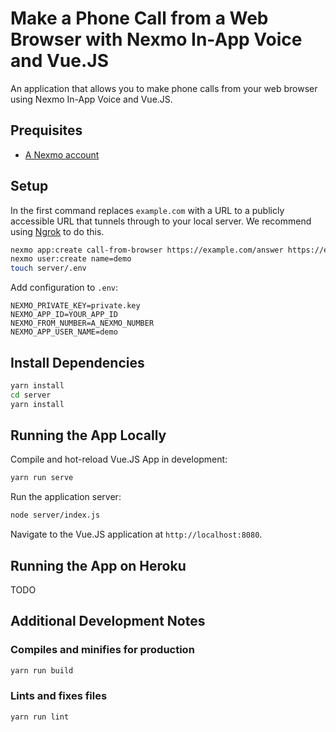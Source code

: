# Make a Phone Call from a Web Browser with Nexmo In-App Voice and Vue.JS

An application that allows you to make phone calls from your web browser using Nexmo In-App Voice and Vue.JS.

## Prequisites

* [A Nexmo account](https://dashboard.nexmo.com/sign-up)

## Setup

In the first command replaces `example.com` with a URL to a publicly accessible URL that tunnels through to your local server. We recommend using [Ngrok](https://www.nexmo.com/blog/2017/07/04/local-development-nexmo-ngrok-tunnel-dr) to do this.

```sh
nexmo app:create call-from-browser https://example.com/answer https://example.com/event --keyfile=server/private.key
nexmo user:create name=demo
touch server/.env
```

Add configuration to `.env`:

```
NEXMO_PRIVATE_KEY=private.key
NEXMO_APP_ID=YOUR_APP_ID
NEXMO_FROM_NUMBER=A_NEXMO_NUMBER
NEXMO_APP_USER_NAME=demo
```

## Install Dependencies

```sh
yarn install
cd server
yarn install
```

## Running the App Locally

Compile and hot-reload Vue.JS App in development:

```sh
yarn run serve
```

Run the application server:

```sh
node server/index.js
```

Navigate to the Vue.JS application at `http://localhost:8080`.

## Running the App on Heroku

TODO

## Additional Development Notes

### Compiles and minifies for production

```sh
yarn run build
```

### Lints and fixes files

```sh
yarn run lint
```
